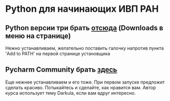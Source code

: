 # Python для начинающих ИВП РАН

## Python версии три брать [отсюда](https://www.python.org) (Downloads в меню на странице)
Нежно устанавливаем, желательно поставить галочку напротив пункта 'Add to PATH' на первой странице установщика

## Pycharm Community брать [здесь](https://www.jetbrains.com/pycharm/download/)
Еще нежнее устанавливаем и его тоже. При первом запуске предложит сделать красиво. Потыкайтесь и сделайте, как нравится вам. Автор курса использует тему Darkula, если вам вдруг интересно.

